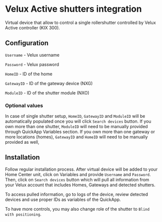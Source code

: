 # Velux Active shutters integration

Virtual device that allow to control a single rollershutter controlled by Velux Active controller (KIX 300).

## Configuration

`Username` - Velux username

`Password` - Velux password

`HomeID` - ID of the home

`GatewayID` - ID of the gateway device (NXG)

`ModuleID` - ID of the shutter module (NXO)

### Optional values

In case of single shutter setup, `HomeID`, `GatewayID` and `ModuleID` will be automatically populated once you will click `Search devices` button.
If you own more than one shutter, `ModuleID` will need to be manually provided through QuickApp Variables section.
If you own more than one gateway or more locations (homes), `GatewayID` and `HomeID` will need to be manually provided as well,

## Installation

Follow regular installation process. After virtual device will be added to your Home Center unit, click on Variables and provide `Username` and `Password`.
Then, click on `Search devices` button which will pull all information from your Velux account that includes Homes, Gateways and detected shutters.

To access pulled information, go to logs of the device, review detected devices and use proper IDs as variables of the QuickApp.

To have more controls, you may also change role of the shutter to `Blind with positioning`.